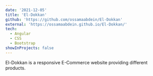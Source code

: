 ```yaml
---
date: '2021-12-05'
title: 'El-Dokkan'
github: 'https://github.com/ossamaabdein/El-Dokkan'
external: 'https://ossamaabdein.github.io/El-Dokkan/'
tech:
  - Angular
  - CSS
  - Bootstrap
showInProjects: false
---
```


El-Dokkan is a responsive E-Commerce website providing different products.
